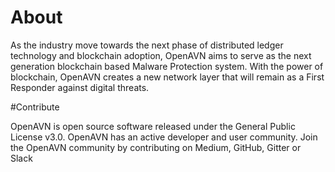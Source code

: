 # About

As the industry move towards the next phase of distributed ledger technology and blockchain adoption, OpenAVN aims to serve as the next generation blockchain based Malware Protection system. With the power of blockchain, OpenAVN creates a new network layer that will remain as a First Responder against digital threats.

#Contribute

OpenAVN is open source software released under the General Public License v3.0. OpenAVN has an active developer and user community. Join the OpenAVN community by contributing on Medium, GitHub, Gitter or Slack
